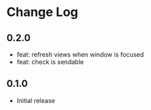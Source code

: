# Change Log

## 0.2.0

- feat: refresh views when window is focused
- feat: check is sendable

## 0.1.0

- Initial release
